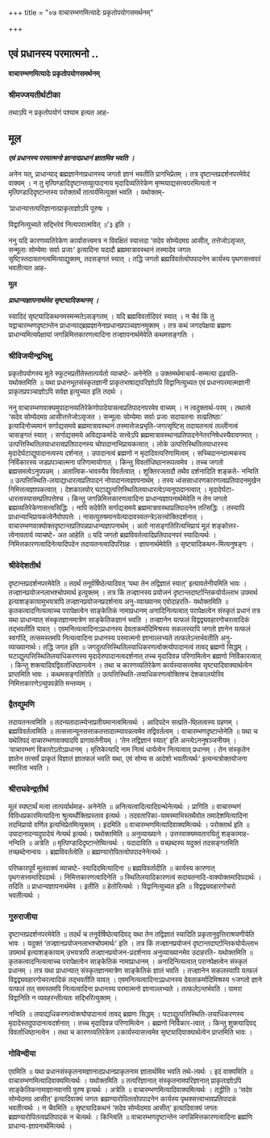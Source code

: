 +++
title = "०७ वाचारम्भणमित्यादेः प्रकृतोपयोगसमर्थनम्"

+++


## एवं प्रधानस्य परमात्मनो ..

**वाचारम्भणमित्यादेः प्रकृतोपयोगसमर्थनम्**

### **श्रीमज्जयतीर्थटीका**

तथाऽपि न प्रकृतोपयोगं पश्याम इत्यत आह-

## **मूल**

***एवं प्रधानस्य परमात्मनो ज्ञानादप्रधानं ज्ञातमिव भवति ।***

अनेन यत्, प्राधान्याद् ब्रह्मज्ञानेनाप्रधानस्य जगतो ज्ञानं भवतीति प्रागभिप्रेतम् । तत्र दृष्टान्तप्रदर्शनपरमेवेदं वाक्यम् । न तु मृत्पिण्डादिदृष्टान्तव्युत्पादनाय मृदादिव्यतिरेकेण मृण्मयाद्यसत्त्वपरमित्यतो न मृत्पिण्डादिदृष्टान्तस्य परोक्तार्थे तात्पर्यमित्युक्तं भवति । यथोक्तम्-

‘प्राधान्यात्तत्परिज्ञानात्प्राकृताज्ञोऽपि पूरुषः ।

विद्वानित्युच्यते सद्भिरेवं नित्यपरात्मवित् ॥’३ इति ।

ननु यदि कारणव्यतिरेकेण कार्यासत्त्वमत्र न विवक्षितं स्यात्तदा ‘सदेव सोम्येदमग्र आसीत्, तत्तेजोऽसृजत, सन्मूलाः सोम्येमाः सर्वाः प्रजाः’ इत्यादिना यदादौ ब्रह्ममात्रावस्थानं तस्मादेव जगतः सृष्टिस्तदायतनत्वमित्याद्युक्तम्, तदसङ्गतं स्यात् । तद्धि जगतो ब्रह्मविवर्तत्वोपपादनेन कार्यस्य पृथगसत्त्वपरं भवतीत्यत आह-

**मूल**

***प्राधान्यज्ञापनार्थमेव सृष्ट्यादिकथनम् ।***

स्यादिदं सृष्ट्यादिकथनमस्मन्मतेऽसङ्गतम् । यदि ब्रह्मविवर्तादिपरं स्यात् । न चैवं किं तु यद्वाचारम्भणदृष्टान्तेन प्राधान्याद्ब्रह्मज्ञानेनाप्रधानप्रपञ्चज्ञानमुक्तम् । तत्र कथं जगदपेक्षया ब्रह्मणः प्राधान्यमित्यपेक्षायां जगन्निमित्तकारणत्वादिना तज्ज्ञापनार्थमेवेति कथमसङ्गतिः ।

### **श्रीविजयीन्द्रभिक्षु**

प्रकृतोपयोगस्य मूले स्फुटमप्रतीतेस्तात्पर्यतो व्याचष्टे- अनेनेति ॥ उक्तमर्थमाचार्य-सम्मत्या द्रढयति- यथोक्तमिति ॥ यथा प्रधानभूतसंस्कृतज्ञानी प्राकृतभाषाद्यपरिज्ञोऽपि विद्वानित्युच्यत एवं प्रधानपरमात्मज्ञानी प्राकृतप्रपञ्चाज्ञोऽपि सर्वज्ञ इत्युच्यत इति तदर्थः ।

ननु वाचारम्भणवाक्यमुपादानव्यतिरेकेणोपादेयासत्वप्रतिपादनपरमेव वाच्यम् । न त्वदुक्तार्थ-परम् । तथात्वे ‘सदेव सोम्येदमग्र आसीत्तत्तेजोऽसृजत । सन्मूलाः सोम्येमाः सर्वाः प्रजाः सदायतनाः सत्प्रतिष्ठाः’ इत्यादिनोच्यमानं सर्गाद्यसमये ब्रह्ममात्रावस्थानं तस्मात्तेजःप्रभृति-जगत्सृष्टिस् तदायतनत्वं तल्लीनत्वं चासङ्गतं स्यात् । सर्गाद्यसमये अविद्याकर्मादेः सत्त्वेऽपि ब्रह्ममात्रावस्थानप्रतिपादनेनेतरनिषेधस्यैवावगमात् । उत्पत्तिस्थितिलयाधारत्वप्रतिपादनस्य चोपादानाभिप्रायकत्वात् । लोके उत्पत्तिस्थितिलयाधारस्य मृदादेर्घटाद्युपादानत्वस्य दर्शनात् । उपादानत्वं ब्रह्मणो न मृदादिवत्परिणामित्वम् । सच्चिदानन्दात्मकस्य निर्विकारस्य जडप्रपञ्चात्मना परिणामायोगात् । किन्तु विवर्ताधिष्ठानरूपत्वमेव । तच्च जगतो ब्रह्मसमत्वेऽनुपपन्नम् । अतात्विक-भावस्यैव विवर्तत्वात् । शुक्तिरजतादौ तथैव दर्शनादिति शङ्कते- नन्विति ॥ उत्पत्तिस्थिति-लयाद्याधारत्वप्रतिपादनं नोपादानत्वज्ञापनार्थम् । तस्य ध्वंससाधारणकारणत्वप्रतिपादनमुखेन निमित्तत्वज्ञापकत्वात् । देशकालयोर् घटाद्युत्पत्तिस्थितिलयाधारत्वेऽप्यनुपादानत्वात् । मृदादेर्घटा-धारत्वस्यासम्प्रतिपत्तेश्च । किन्तु जगन्निमित्तकारणत्वादिना प्राधान्यज्ञापनार्थमेवेति न तेन जगतो ब्रह्मव्यतिरेकेणासत्त्वसिद्धिः । नापि सदेवेति सर्गाद्यसमये ब्रह्ममात्रावस्थाप्रतिपादनेन तत्सिद्धिः । तस्यापि प्राधान्याभिप्रायकत्वेनैवोपपत्तेः । नासत्पुरुषमानयेत्यादावस्वतन्त्रेऽसत्त्वोक्तिदर्शनात् । वाचारम्भणवाक्योक्तदृष्टान्तप्रतिपन्नप्राधान्यज्ञापनार्थम् । अतो नासङ्गतिरित्यभिप्रायं मूलं शङ्कोत्तर-त्वेनावतार्य व्याचष्टे- अत आहेति ॥ यदि जगतो ब्रह्मविवर्तत्वादिप्रतिपादनपरं स्यादित्यर्थः । निमित्तकारणत्वादिनेत्यादिपदेन तदायतनत्वादिपरिग्रहः । ज्ञापनार्थमेवेति ॥ सृष्ट्यादिकथन-मित्यनुषङ्गः ।

### **श्रीवेदेशतीर्थ**

दृष्टान्तप्रदर्शनपरमेवेति ॥ तदर्थं तनूर्वर्षिष्ठेत्यादिवत् ‘यथा तेन तद्विज्ञातं स्यात्’ इत्यावर्तनीयमिति भावः । तज्ज्ञानप्रयोजनलाभश्चोपमार्थ इत्युक्तम् । तत्र किं तज्ज्ञानस्य प्रयोजनं दृष्टान्तदार्ष्टान्तिकयोर्यल्लाभ उपमार्थ इत्याशङ्कायामुभयत्रापि तज्ज्ञानप्रयोजनप्रदर्शनाय अनु-व्याख्यानम् एवोदाहरति- यथोक्तमिति ॥ कृतकत्वादनित्यत्वाच्च परापेक्षत्वेन साङ्केतिकं नामाप्रधानम् अनादिनित्यत्वात् परापेक्षत्वेन संस्कृतं प्रधानं तत्र यथा प्राधान्यात् संस्कृतज्ञानमात्रेण साङ्केतिकज्ञानं भवति । तज्ज्ञानेन यत्फलं विद्वद्व्यवहारगोचरत्वादिकं तद्भवतीति यावत् । एवमनित्यत्वादिनाऽप्रधानस्य देवताकर्मादिमिश्रस्य सकलस्यापि जगतो ज्ञानेन यत्फलं स्वर्गादि, तत्समस्तमपि नित्यत्वादिना प्रधानस्य परमात्मनो ज्ञानाल्लभ्यते तत्फलेऽन्तर्भवतीति अनु-व्याख्यानार्थः। तद्धि जगत इति ॥ जगदुत्पत्तिस्थितिलयाधिकरणत्वोक्त्योपादानत्वं तावद् ब्रह्मणो सिद्धम् । घटाद्युत्पत्तिस्थितिलयाधिकरणस्य मृदादेरुपादानत्वदर्शनात् तच्च मृदादिवन्न परिणामित्वेन ब्रह्मणो निर्विकारत्वात् । किन्तु शक्त्यादिवद्विवर्ताधिष्ठानत्वेन । तथा च कारणव्यतिरेकेण कार्यस्यासत्त्वमेव सृष्ट्यादिवाक्यार्थत्वेन प्राप्तमिति भावः । कथमसङ्गतिरिति ॥ उत्पत्तिस्थिति-लयाधिकरणत्वोक्तिश्च देशकालयोरिव निमित्तकारणेऽप्युपपन्नेति मन्तव्यम् ।

### **द्वैतद्युमणि**

तदायतनत्वमिति ॥ तदन्यतादात्म्येनाप्रतीयमानत्वमित्यर्थः । आदिपदेन सत्प्रति-ष्ठितत्वस्य ग्रहणम् । ब्रह्मविवर्तत्वमिति ॥ तत्सत्तान्यूनसत्ताकतत्तादात्म्यापन्नत्वमेव तद्विवर्तत्वम् । वाचारम्भणदृष्टान्तेनेति ॥ यथा च यथेतिपदं वाचारम्भणवाक्यादपि प्रागावर्तनीयम् । ‘तेन तद्विज्ञानं स्यात्’ इति अन्त्येऽननुषञ्जनीयम् । ‘वाचारम्भणं विकारोऽतोऽप्रधानम् । मृत्तिकेत्यादि नाम नित्यं धार्यत्वेन नित्यत्वात् प्रधानम् । तेन संस्कृतेन ज्ञातेन तत्सर्वं प्राकृतं विज्ञातं ज्ञातफलं भवति यथा, एवं सोम्य स आदेशो भवतीत्यर्थः’ इत्यन्यत्रोक्तयोजना स्मारिता भवति ।

### **श्रीराघवेन्द्रतीर्थ**

मूलं स्पष्टार्थं मत्वा तात्पर्यार्थमाह- अनेनेति ॥ अनित्यत्वादित्यादिग्रन्थेनेत्यर्थः । प्रागिति ॥ वाचारम्भणं विविधप्रकारमित्यादिना श्रुत्यर्थोक्तिप्रस्ताव इत्यर्थः । तदवतारिका-यामस्माभिस्तथैवोत तमादेशमित्यादिना तदभिप्रायो वर्णित इत्यभिप्रेतमित्युक्तम् । इदमिति ॥ वाचारम्भणमित्यादिवाक्यमित्यर्थः । परोक्तार्थ इति ॥ उपादानादन्यदुपादेयं नेत्यर्थ इत्यर्थः। यथोक्तमिति ॥ अनुव्याख्याने । उत्तरवाक्यमवतारयितुं शङ्कामाह- नन्विति ॥ अत्रेति ॥ मृत्पिण्डादिदृष्टान्तेष्वित्यर्थः । यदादाविति ॥ यच्छब्दस्य यदुक्तं तदसङ्गतमिति तच्छब्देनान्वयः । ब्रह्मविवर्तत्वेति ॥ ब्रह्मण्यारोपितत्वोपपादनेनेत्यर्थः ।

परिष्कारपूर्वं मूलवाक्यं व्याचष्टे- स्यादिदमित्यादिना ॥ ब्रह्मविवर्तादीति ॥ कार्यस्य कारणात् पृथगसत्त्वमादिपदार्थः । निमित्तकारणत्वादिनेति ॥ स्थितिलयादिकारणत्वं सदायतनादि-वाक्योक्तमादिपदार्थः । तदिति ॥ प्राधान्यज्ञापनार्थमेव । इतीति ॥ हेतोरित्यर्थः । विद्वानित्युच्यत इति ॥ विद्वद्व्यवहारगोचरो भवतीत्यर्थः ।

### **गुरुराजीया**

दृष्टान्तप्रदर्शनपरमेवेति ॥ तदर्थं च तनूर्वर्षिष्ठेत्यादिवद् यथा तेन तद्विज्ञातं स्यादिति प्रकृतानुवृत्तिराश्रयणीयेति भावः । यदुक्तं ‘तज्ज्ञानप्रयोजनलाभश्चोपमार्थः’ इति । तत्र किं तज्ज्ञानप्रयोजनं दृष्टान्तदार्ष्टान्तिकयोर्यल्लाभ उपमार्थ इत्याशङ्कायाम् उभयत्रापि तज्ज्ञानप्रयोजन-प्रदर्शनाय अनुव्याख्यानमेव उदाहरति- यथोक्तमिति ॥ कृतकत्वादनित्यत्वाच्च परापेक्षत्वेन साङ्केतिकं नामाप्राधानम् । अनादिनित्यत्वात् परानपेक्षत्वेन संस्कृतं प्रधानम् । तत्र यथा प्राधान्यात् संस्कृतज्ञानमात्रेण साङ्केतिकं ज्ञातं भवति । तज्ज्ञानेन सकलस्यापि यत्फलं विद्वद्व्यवहारगोचरत्वादिकं तद्भवतीति यावत् । एवमनित्यत्वादिनाऽप्रधानस्य देवताकर्मादिमिश्रस्य १जगतो ज्ञाने यत्फलं तत् समस्तमपि नित्यत्वादिना प्रधानस्य परमात्मनो ज्ञानाल्लभ्यते । तत्फलेऽन्तर्भवति । पामरा विद्वानिति न व्यवहरन्तीत्यतः सद्भिरित्युक्तम् ।

नन्विति ॥ लयाद्यधिकरणत्वोक्त्योपादानत्वं तावद् ब्रह्मणः सिद्धम् । घटाद्युत्पत्तिस्थिति-लयाधिकरणस्य मृदादेस्तदुपादानत्वदर्शनात् । तच्च मृदादिवन्न परिणामित्वेन । ब्रह्मणो निर्विकार-त्वात् । किन्तु शुक्त्यादिवद् विवर्ताधिष्ठानत्वेन । तथा च कारणव्यतिरेकेण २कार्यस्यासत्त्वमेव सृष्ट्यादिवाक्यार्थत्वेन प्राप्तमिति भावः ।

### **गोविन्दीया**

एवमिति ॥ यथा प्रधानसंस्कृतनामज्ञानादप्रधानप्राकृतनाम ज्ञातार्थमिव भवति तथे-त्यर्थः । इदं वाक्यमिति ॥ वाचारम्भणमित्यादिवाक्यमित्यर्थः । यथोक्तमिति ॥ तत्परिज्ञानात् संस्कृतनामपरिज्ञानात् प्राकृताज्ञोऽपि साङ्केतिकनामाज्ञानवानपि पुरुष इत्यर्थः । अत्रेति ॥ वाचारम्भणमित्यादिवाक्यमित्यर्थः । तद्धीति ॥ ‘सदेव सोम्येदमग्र आसीत्’ इत्यादिवाक्यं जगतः ब्रह्मण्यारोपितत्वोपपादनेन कार्यस्य पृथक्सत्त्वाभावप्रतिपादकं भवतीत्यर्थः । न चैवमिति ॥ सृष्ट्यादिकथनं ‘सदेव सोम्येदमग्र आसीत्’ इत्यादिवाक्यं जगतः ब्रह्मण्यारोपितत्वप्रतिपादकं न चेत्यर्थः । किन्त्विति ॥ वाचारम्भणदृष्टान्तेन जगन्निमित्तकारणत्वादिना ब्रह्मणि प्राधान्य-ज्ञापनार्थमित्यर्थः ।

